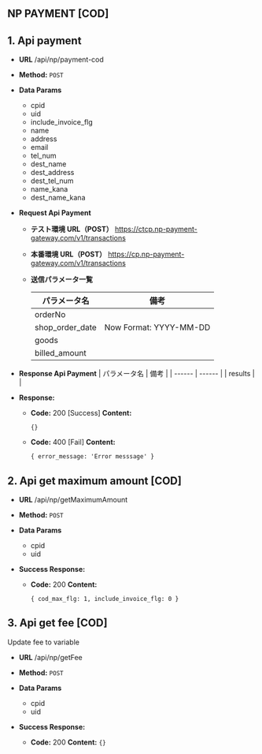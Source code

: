 ## **NP PAYMENT [COD]**
## 1. Api payment
- **URL**
  /api/np/payment-cod
- **Method:**
  `POST`
- **Data Params**
    + cpid
    + uid
    + include_invoice_flg
    + name
    + address
    + email
    + tel_num
    + dest_name
    + dest_address
    + dest_tel_num
    + name_kana
    + dest_name_kana

- **Request Api Payment**
    + **テスト環境 URL（POST）**
        https://ctcp.np-payment-gateway.com/v1/transactions
    + **本番環境 URL（POST）**
        https://cp.np-payment-gateway.com/v1/transactions
    + **送信パラメータ一覧**

        | パラメータ名 | 備考 |
        | ------ | ------ |
        | orderNo | |
        | shop_order_date | Now Format: YYYY-MM-DD |
        | goods | |
        | billed_amount | |

- **Response Api Payment**
        | パラメータ名 | 備考 |
        | ------ | ------ |
        | results | |

- **Response:**

  - **Code:** 200 [Success]
    **Content:**

    `{}`

  - **Code:** 400 [Fail]
      **Content:**

      `{
        error_message: 'Error messsage'
      }`
## 2. Api get maximum amount [COD]
- **URL**
  /api/np/getMaximumAmount
- **Method:**
  `POST`
- **Data Params**
    + cpid
    + uid
- **Success Response:**

  - **Code:** 200
    **Content:**

    `{
        cod_max_flg: 1,
        include_invoice_flg: 0
    }`
## 3. Api get fee [COD]
Update fee to variable
- **URL**
  /api/np/getFee
- **Method:**
  `POST`
- **Data Params**
    + cpid
    + uid
- **Success Response:**

  - **Code:** 200
    **Content:**
    `{}`